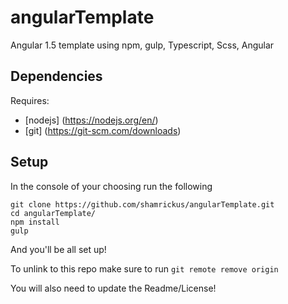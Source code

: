 # angularTemplate
Angular 1.5 template using npm, gulp, Typescript, Scss, Angular

## Dependencies
Requires:
* [nodejs] (https://nodejs.org/en/)
* [git] (https://git-scm.com/downloads)

## Setup
In the console of your choosing run the following
```
git clone https://github.com/shamrickus/angularTemplate.git
cd angularTemplate/
npm install
gulp
```
And you'll be all set up!

To unlink to this repo make sure to run
`git remote remove origin`

You will also need to update the Readme/License!


